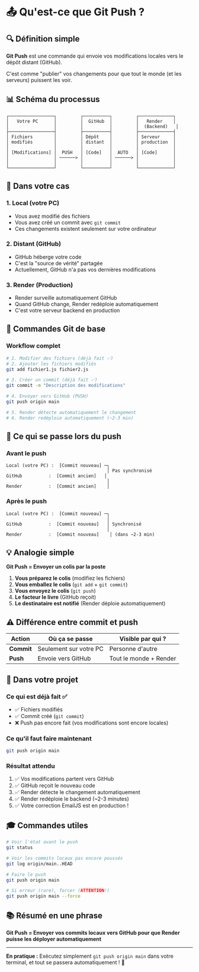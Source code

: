 # 📤 Qu'est-ce que Git Push ?

## 🔍 Définition simple

**Git Push** est une commande qui envoie vos modifications locales vers le dépôt distant (GitHub).

C'est comme "publier" vos changements pour que tout le monde (et les serveurs) puissent les voir.

## 📊 Schéma du processus

```
┌─────────────────┐         ┌──────────┐         ┌─────────────┐
│   Votre PC      │         │  GitHub  │         │   Render    │
│                 │         │          │         │  (Backend)   │
├─────────────────┤         ├──────────┤         ├─────────────┤
│ Fichiers        │         │ Dépôt    │         │ Serveur     │
│ modifiés        │         │ distant  │         │ production  │
│                 │         │          │         │             │
│ [Modifications] │  PUSH   │ [Code]   │  AUTO   │ [Code]      │
│                 │ ──────> │          │ ──────> │             │
│                 │         │          │         │             │
└─────────────────┘         └──────────┘         └─────────────┘
```

## 🎯 Dans votre cas

### 1. **Local (votre PC)**
   - Vous avez modifié des fichiers
   - Vous avez créé un commit avec `git commit`
   - Ces changements existent seulement sur votre ordinateur

### 2. **Distant (GitHub)**
   - GitHub héberge votre code
   - C'est la "source de vérité" partagée
   - Actuellement, GitHub n'a pas vos dernières modifications

### 3. **Render (Production)**
   - Render surveille automatiquement GitHub
   - Quand GitHub change, Render redéploie automatiquement
   - C'est votre serveur backend en production

## 📝 Commandes Git de base

### Workflow complet

```bash
# 1. Modifier des fichiers (déjà fait ✅)
# 2. Ajouter les fichiers modifiés
git add fichier1.js fichier2.js

# 3. Créer un commit (déjà fait ✅)
git commit -m "Description des modifications"

# 4. Envoyer vers GitHub (PUSH)
git push origin main

# 5. Render détecte automatiquement le changement
# 6. Render redéploie automatiquement (~2-3 min)
```

## 🔄 Ce qui se passe lors du push

### Avant le push
```
Local (votre PC) :  [Commit nouveau] ─┐
                                      │ Pas synchronisé
GitHub          :  [Commit ancien]   │
                                      │
Render          :  [Commit ancien]    │
```

### Après le push
```
Local (votre PC) :  [Commit nouveau] ─┐
                                      │
GitHub          :  [Commit nouveau]   │ Synchronisé
                                      │
Render          :  [Commit nouveau]    │ (dans ~2-3 min)
```

## 💡 Analogie simple

**Git Push = Envoyer un colis par la poste**

1. **Vous préparez le colis** (modifiez les fichiers)
2. **Vous emballez le colis** (`git add` + `git commit`)
3. **Vous envoyez le colis** (`git push`)
4. **Le facteur le livre** (GitHub reçoit)
5. **Le destinataire est notifié** (Render déploie automatiquement)

## ⚠️ Différence entre commit et push

| Action | Où ça se passe | Visible par qui ? |
|--------|---------------|-------------------|
| **Commit** | Seulement sur votre PC | Personne d'autre |
| **Push** | Envoie vers GitHub | Tout le monde + Render |

## 🚀 Dans votre projet

### Ce qui est déjà fait ✅
- ✅ Fichiers modifiés
- ✅ Commit créé (`git commit`)
- ❌ Push pas encore fait (vos modifications sont encore locales)

### Ce qu'il faut faire maintenant
```bash
git push origin main
```

### Résultat attendu
1. ✅ Vos modifications partent vers GitHub
2. ✅ GitHub reçoit le nouveau code
3. ✅ Render détecte le changement automatiquement
4. ✅ Render redéploie le backend (~2-3 minutes)
5. ✅ Votre correction EmailJS est en production !

## 🎓 Commandes utiles

```bash
# Voir l'état avant le push
git status

# Voir les commits locaux pas encore poussés
git log origin/main..HEAD

# Faire le push
git push origin main

# Si erreur (rare), forcer (ATTENTION!)
git push origin main --force
```

## 📚 Résumé en une phrase

**Git Push = Envoyer vos commits locaux vers GitHub pour que Render puisse les déployer automatiquement**

---

**En pratique :** 
Exécutez simplement `git push origin main` dans votre terminal, et tout se passera automatiquement ! 🚀

